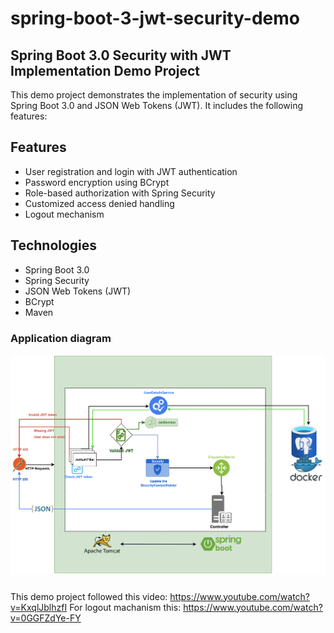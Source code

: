 # spring-boot-3-jwt-security-demo
 
## Spring Boot 3.0 Security with JWT Implementation Demo Project
This demo project demonstrates the implementation of security using Spring Boot 3.0 and JSON Web Tokens (JWT). It includes the following features:

## Features
* User registration and login with JWT authentication
* Password encryption using BCrypt
* Role-based authorization with Spring Security
* Customized access denied handling
* Logout mechanism

## Technologies
* Spring Boot 3.0
* Spring Security
* JSON Web Tokens (JWT)
* BCrypt
* Maven


### Application diagram

![Diagram](./diagram.png?raw=true "Diagram")


#####

This demo project followed this video:
https://www.youtube.com/watch?v=KxqlJblhzfI
For logout machanism this: https://www.youtube.com/watch?v=0GGFZdYe-FY
